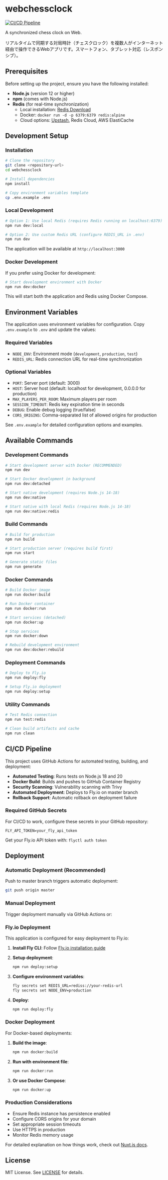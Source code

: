 # webchessclock

[![CI/CD Pipeline](https://github.com/myokoym/webchessclock/actions/workflows/deploy.yml/badge.svg)](https://github.com/myokoym/webchessclock/actions/workflows/deploy.yml)

A synchronized chess clock on Web.

リアルタイムで同期する対局時計（チェスクロック）を複数人がインターネット経由で操作できるWebアプリです。スマートフォン、タブレット対応（レスポンシブ）。

## Prerequisites

Before setting up the project, ensure you have the following installed:

- **Node.js** (version 12 or higher)
- **npm** (comes with Node.js)
- **Redis** (for real-time synchronization)
  - Local installation: [Redis Download](https://redis.io/download)
  - Docker: `docker run -d -p 6379:6379 redis:alpine`
  - Cloud options: [Upstash](https://upstash.com/), Redis Cloud, AWS ElastiCache

## Development Setup

### Installation

```bash
# Clone the repository
git clone <repository-url>
cd webchessclock

# Install dependencies
npm install

# Copy environment variables template
cp .env.example .env
```

### Local Development

```bash
# Option 1: Use local Redis (requires Redis running on localhost:6379)
npm run dev:local

# Option 2: Use custom Redis URL (configure REDIS_URL in .env)
npm run dev
```

The application will be available at `http://localhost:3000`

### Docker Development

If you prefer using Docker for development:

```bash
# Start development environment with Docker
npm run dev:docker
```

This will start both the application and Redis using Docker Compose.

## Environment Variables

The application uses environment variables for configuration. Copy `.env.example` to `.env` and update the values:

### Required Variables

- `NODE_ENV`: Environment mode (`development`, `production`, `test`)
- `REDIS_URL`: Redis connection URL for real-time synchronization

### Optional Variables

- `PORT`: Server port (default: 3000)
- `HOST`: Server host (default: localhost for development, 0.0.0.0 for production)
- `MAX_PLAYERS_PER_ROOM`: Maximum players per room
- `SESSION_TIMEOUT`: Redis key expiration time in seconds
- `DEBUG`: Enable debug logging (true/false)
- `CORS_ORIGINS`: Comma-separated list of allowed origins for production

See `.env.example` for detailed configuration options and examples.

## Available Commands

### Development Commands

```bash
# Start development server with Docker (RECOMMENDED)
npm run dev

# Start Docker development in background
npm run dev:detached

# Start native development (requires Node.js 14-18)
npm run dev:native

# Start native with local Redis (requires Node.js 14-18)
npm run dev:native:redis
```

### Build Commands

```bash
# Build for production
npm run build

# Start production server (requires build first)
npm run start

# Generate static files
npm run generate
```

### Docker Commands

```bash
# Build Docker image
npm run docker:build

# Run Docker container
npm run docker:run

# Start services (detached)
npm run docker:up

# Stop services
npm run docker:down

# Rebuild development environment
npm run dev:docker:rebuild
```

### Deployment Commands

```bash
# Deploy to Fly.io
npm run deploy:fly

# Setup Fly.io deployment
npm run deploy:setup
```

### Utility Commands

```bash
# Test Redis connection
npm run test:redis

# Clean build artifacts and cache
npm run clean
```

## CI/CD Pipeline

This project uses GitHub Actions for automated testing, building, and deployment:

- **Automated Testing**: Runs tests on Node.js 18 and 20
- **Docker Build**: Builds and pushes to GitHub Container Registry
- **Security Scanning**: Vulnerability scanning with Trivy
- **Automated Deployment**: Deploys to Fly.io on master branch
- **Rollback Support**: Automatic rollback on deployment failure

### Required GitHub Secrets

For CI/CD to work, configure these secrets in your GitHub repository:

```
FLY_API_TOKEN=your_fly_api_token
```

Get your Fly.io API token with: `flyctl auth token`

## Deployment

### Automatic Deployment (Recommended)

Push to master branch triggers automatic deployment:

```bash
git push origin master
```

### Manual Deployment

Trigger deployment manually via GitHub Actions or:

### Fly.io Deployment

This application is configured for easy deployment to Fly.io:

1. **Install Fly CLI**: Follow [Fly.io installation guide](https://fly.io/docs/getting-started/installing-flyctl/)

2. **Setup deployment**:
   ```bash
   npm run deploy:setup
   ```

3. **Configure environment variables**:
   ```bash
   fly secrets set REDIS_URL=rediss://your-redis-url
   fly secrets set NODE_ENV=production
   ```

4. **Deploy**:
   ```bash
   npm run deploy:fly
   ```

### Docker Deployment

For Docker-based deployments:

1. **Build the image**:
   ```bash
   npm run docker:build
   ```

2. **Run with environment file**:
   ```bash
   npm run docker:run
   ```

3. **Or use Docker Compose**:
   ```bash
   npm run docker:up
   ```

### Production Considerations

- Ensure Redis instance has persistence enabled
- Configure CORS origins for your domain
- Set appropriate session timeouts
- Use HTTPS in production
- Monitor Redis memory usage

For detailed explanation on how things work, check out [Nuxt.js docs](https://nuxtjs.org).

## License

MIT License. See [LICENSE](LICENSE) for details.
